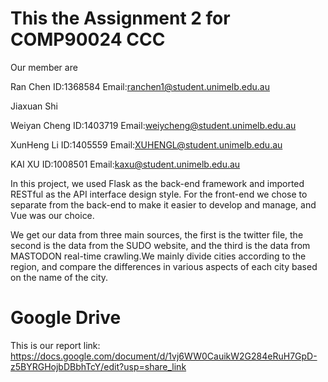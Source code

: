 # This the Assignment 2 for COMP90024 CCC
Our member are 

Ran Chen ID:1368584  Email:ranchen1@student.unimelb.edu.au

Jiaxuan Shi

Weiyan Cheng ID:1403719 Email:weiycheng@student.unimelb.edu.au

XunHeng Li ID:1405559 Email:XUHENGL@student.unimelb.edu.au

KAI XU ID:1008501 Email:kaxu@student.unimelb.edu.au

In this project, we used Flask as the back-end framework and imported RESTful as the API interface design style. For the front-end we chose to separate from the back-end to make it easier to develop and manage, and Vue was our choice.

We get our data from three main sources, the first is the twitter file, the second is the data from the SUDO website, and the third is the data from MASTODON real-time crawling.We mainly divide cities according to the region, and compare the differences in various aspects of each city based on the name of the city.

# Google Drive
This is our report link:
https://docs.google.com/document/d/1vj6WW0CauikW2G284eRuH7GpD-z5BYRGHojbDBbhTcY/edit?usp=share_link
